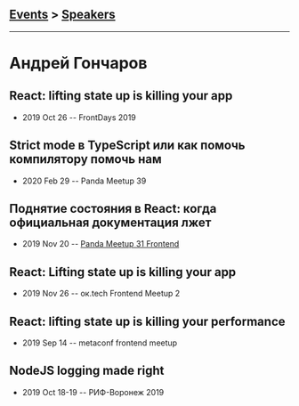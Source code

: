 ## [Events](../README.md) > [Speakers](../speakers.md)
---

# Андрей Гончаров

## React: lifting state up is killing your app
- 2019 Oct 26 -- FrontDays 2019    
## Strict mode в TypeScript или как помочь компилятору помочь нам
- 2020 Feb 29 -- Panda Meetup 39    
## Поднятие состояния в React: когда официальная документация лжет
- 2019 Nov 20 -- [Panda Meetup 31 Frontend](https://www.youtube.com/watch?v=xFQf7ULcaT8)    
## React: Lifting state up is killing your app
- 2019 Nov 26 -- ок.tech Frontend Meetup 2    
## React: lifting state up is killing your performance
- 2019 Sep 14 -- metaconf frontend meetup    
## NodeJS logging made right
- 2019 Oct 18-19 -- РИФ-Воронеж 2019    
